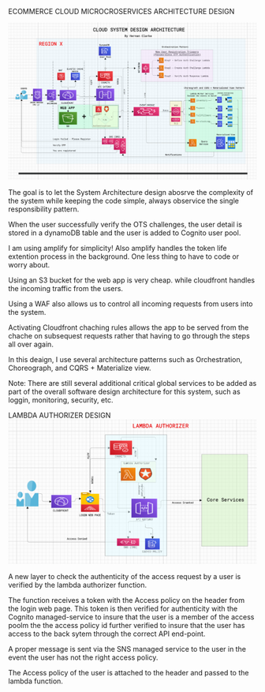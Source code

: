 ECOMMERCE CLOUD MICROCROSERVICES ARCHITECTURE DESIGN

![Alt text](image-1.png)

The goal is to let the System Architecture design abosrve the complexity of the system while keeping the code simple, always observice the single responsibility pattern.

When the user successfully verify the OTS challenges, the user detail is stored in a dynamoDB table and the user is added to Cognito user pool.

I am using amplify for simplicity!  Also amplify handles the token life extention process in the background.  One less thing to have to code or worry about.

Using an S3 bucket for the web app is very cheap. while cloudfront handles the incoming traffic from the users.

Using a WAF also allows us to control all incoming requests from users into the system.

Activating Cloudfront chaching rules allows the app to be served from the chache on subsequest requests rather that having to go through the steps all over again.

In this deaign, I use several architecture patterns such as Orchestration, Choreograph, and CQRS + Materialize view.

Note: There are still  several additional critical global services to be added as part of the overall software design architecture for this system, such as loggin, monitoring, security, etc.


LAMBDA AUTHORIZER DESIGN
![Alt text](image.png)

A new layer to check the authenticity of the access request by a user is verified by the lambda authorizer function.

The function receives a token with the Access policy on the header from the login web page.  This token is then verified for authenticity with the Cognito managed-service to insure that the user is a member of the access poolm the the access policy id further verified to insure that the user has access to the back sytem through the correct API end-point.

A proper message is sent via the SNS managed service to the user in the event the user has not the right access policy.

The Access policy of the user is attached to the header and passed to the lambda function.  
